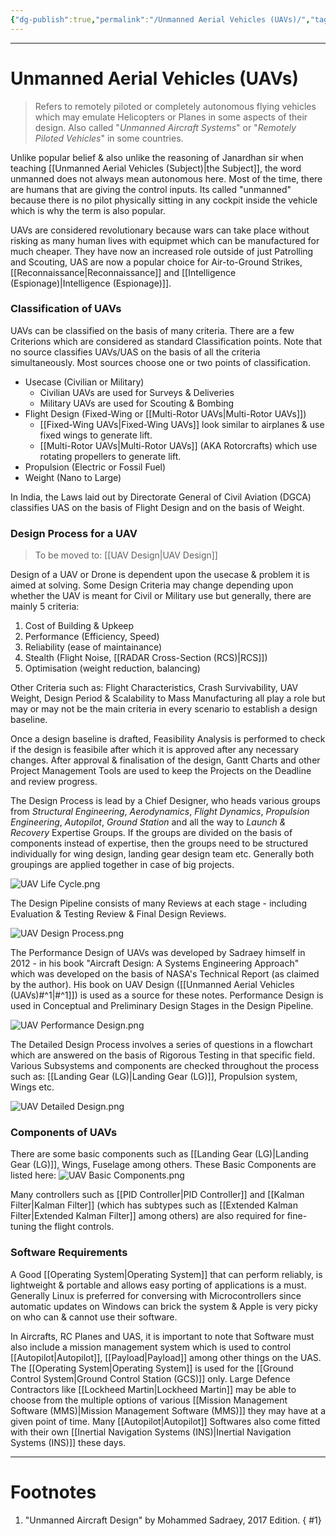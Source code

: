 ```yaml
---
{"dg-publish":true,"permalink":"/Unmanned Aerial Vehicles (UAVs)/","tags":["Academics","Physics"]}
---
```



---
# Unmanned Aerial Vehicles (UAVs)
> Refers to remotely piloted or completely autonomous flying vehicles which may emulate Helicopters or Planes in some aspects of their design. 
> Also called "*Unmanned Aircraft Systems*" or "*Remotely Piloted Vehicles*" in some countries.

Unlike popular belief & also unlike the reasoning of Janardhan sir when teaching [[Unmanned Aerial Vehicles (Subject)\|the Subject]], the word unmanned does not always mean autonomous here.
Most of the time, there are humans that are giving the control inputs. Its called "unmanned" because there is no pilot physically sitting in any cockpit inside the vehicle which is why the term  is also popular.

UAVs are considered revolutionary because wars can take place without risking as many human lives with equipmet which can be manufactured for much cheaper. They have now an increased role outside of just Patrolling and Scouting, UAS are now a popular choice for Air-to-Ground Strikes, [[Reconnaissance\|Reconnaissance]] and [[Intelligence (Espionage)\|Intelligence (Espionage)]].

### Classification of UAVs
UAVs can be classified on the basis of many criteria. There are a few Criterions which are considered as standard Classification points. Note that no source classifies UAVs/UAS on the basis of all the criteria simultaneously. Most sources choose one or two points of classification.
- Usecase (Civilian or Military)
	- Civilian UAVs are used for Surveys & Deliveries
	- Military UAVs are used for Scouting & Bombing
- Flight Design (Fixed-Wing or [[Multi-Rotor UAVs\|Multi-Rotor UAVs]])
	- [[Fixed-Wing UAVs\|Fixed-Wing UAVs]] look similar to airplanes & use fixed wings to generate lift.
	- [[Multi-Rotor UAVs\|Multi-Rotor UAVs]] (AKA Rotorcrafts) which use rotating propellers to generate lift.
- Propulsion (Electric or Fossil Fuel)
- Weight (Nano to Large)

In India, the Laws laid out by Directorate General of Civil Aviation (DGCA) classifies UAS on the basis of Flight Design and on the basis of Weight.

### Design Process for a UAV
> To be moved to: [[UAV Design\|UAV Design]]

Design of a UAV or Drone is dependent upon the usecase & problem it is aimed at solving.
Some Design Criteria may change depending upon whether the UAV is meant for Civil or Military use but generally, there are mainly 5 criteria: 
1. Cost of Building & Upkeep
2. Performance (Efficiency, Speed)
3. Reliability (ease of maintainance)
4. Stealth (Flight Noise, [[RADAR Cross-Section (RCS)\|RCS]]) 
5. Optimisation (weight reduction, balancing)

Other Criteria such as: Flight Characteristics, Crash Survivability, UAV Weight, Design Period & Scalability to Mass Manufacturing all play a role but may or may not be the main criteria in every scenario to establish a design baseline.

Once a design baseline is drafted, Feasibility Analysis is performed to check if the design is feasibile after which it is approved after any necessary changes. After approval & finalisation of the design, Gantt Charts and other Project Management Tools are used to keep the Projects on the Deadline and review progress.

The Design Process is lead by a Chief Designer, who heads various groups from *Structural Engineering*, *Aerodynamics*, *Flight Dynamics*, *Propulsion Engineering*, *Autopilot*, *Ground Station* and all the way to *Launch & Recovery* Expertise Groups. If the groups are divided on the basis of components instead of expertise, then the groups need to be structured individually for wing design, landing gear design team etc. Generally both groupings are applied together in case of big projects.

![UAV Life Cycle.png](/img/user/Vaulted%20Images/UAV%20Life%20Cycle.png)

The Design Pipeline consists of many Reviews at each stage - including Evaluation & Testing Review & Final Design Reviews.

![UAV Design Process.png](/img/user/Vaulted%20Images/UAV%20Design%20Process.png)

The Performance Design of UAVs was developed by Sadraey himself in 2012 - in his book "Aircraft Design: A Systems Engineering Approach" which was developed on the basis of NASA's Technical Report (as claimed by the author). His book on UAV Design ([[Unmanned Aerial Vehicles (UAVs)#^1\|#^1]]) is used as a source for these notes. 
Performance Design is used in Conceptual and Preliminary Design Stages in the Design Pipeline.

![UAV Performance Design.png](/img/user/Vault%20Templates/UAV%20Performance%20Design.png)

The Detailed Design Process involves a series of questions in a flowchart which are answered on the basis of Rigorous Testing in that specific field. Various Subsystems and components are checked throughout the process such as: [[Landing Gear (LG)\|Landing Gear (LG)]], Propulsion system, Wings etc.

![UAV Detailed Design.png](/img/user/Vaulted%20Images/UAV%20Detailed%20Design.png)

### Components of UAVs
There are some basic components such as [[Landing Gear (LG)\|Landing Gear (LG)]], Wings, Fuselage among others. These Basic Components are listed here:
![UAV Basic Components.png](/img/user/Vaulted%20Images/UAV%20Basic%20Components.png)

Many controllers such as [[PID Controller\|PID Controller]] and [[Kalman Filter\|Kalman Filter]] (which has subtypes such as [[Extended Kalman Filter\|Extended Kalman Filter]] among others) are also required for fine-tuning the flight controls.

### Software Requirements
A Good [[Operating System\|Operating System]] that can perform reliably, is lightweight & portable and allows easy porting of applications is a must. Generally Linux is preferred for conversing with Microcontrollers since automatic updates on Windows can brick the system & Apple is very picky on who can & cannot use their software.

In Aircrafts, RC Planes and UAS, it is important to note that Software must also include a mission management system which is used to control [[Autopilot\|Autopilot]], [[Payload\|Payload]] among other things on the UAS. The [[Operating System\|Operating System]] is used for the [[Ground Control System\|Ground Control Station (GCS)]] only. Large Defence Contractors like [[Lockheed Martin\|Lockheed Martin]] may be able to choose from the multiple options of various [[Mission Management Software (MMS)\|Mission Management Software (MMS)]] they may have at a given point of time. Many [[Autopilot\|Autopilot]] Softwares also come fitted with their own [[Inertial Navigation Systems (INS)\|Inertial Navigation Systems (INS)]] these days.


---
# Footnotes
1. "Unmanned Aircraft Design" by Mohammed Sadraey, 2017 Edition.
{ #1}
